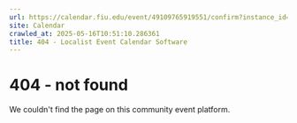 ```yaml
---
url: https://calendar.fiu.edu/event/49109765919551/confirm?instance_id=49109765953365&return=https%3A%2F%2Fcalendar.fiu.edu%2Fcalendar%3Fevent_types%255B%255D%3D121721
site: Calendar
crawled_at: 2025-05-16T10:51:10.286361
title: 404 - Localist Event Calendar Software
---
```


# 404 - not found
We couldn't find the page on this community event platform.
